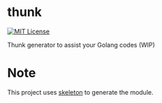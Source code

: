 # thunk
[![MIT License](https://img.shields.io/badge/license-MIT-blue.svg?style=flat)](LICENSE)

Thunk generator to assist your Golang codes (WIP)

# Note

This project uses [skeleton](https://github.com/gostaticanalysis/skeleton) to generate the module.

